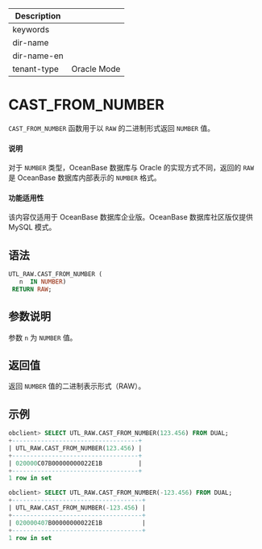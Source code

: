 | Description   |                 |
|---------------|-----------------|
| keywords      |                 |
| dir-name      |                 |
| dir-name-en   |                 |
| tenant-type   | Oracle Mode     |

# CAST_FROM_NUMBER

`CAST_FROM_NUMBER` 函数用于以 `RAW` 的二进制形式返回 `NUMBER` 值。


  <main id="notice" type='explain'>
    <h4>说明</h4>
    <p>对于 <code>NUMBER</code> 类型，OceanBase 数据库与 Oracle 的实现方式不同，返回的 <code>RAW</code> 是 OceanBase 数据库内部表示的 <code>NUMBER</code> 格式。</p>
  </main>

<main id="notice" >
  <h4>功能适用性</h4>
  <p>该内容仅适用于 OceanBase 数据库企业版。OceanBase 数据库社区版仅提供 MySQL 模式。</p>
</main>

## 语法

```sql
UTL_RAW.CAST_FROM_NUMBER (
   n  IN NUMBER)
 RETURN RAW;
```

## 参数说明

参数 `n` 为 `NUMBER` 值。

## 返回值

返回 `NUMBER` 值的二进制表示形式（RAW）。

## 示例

```sql
obclient> SELECT UTL_RAW.CAST_FROM_NUMBER(123.456) FROM DUAL;
+-----------------------------------+
| UTL_RAW.CAST_FROM_NUMBER(123.456) |
+-----------------------------------+
| 020000C07B00000000022E1B          |
+-----------------------------------+
1 row in set 

obclient> SELECT UTL_RAW.CAST_FROM_NUMBER(-123.456) FROM DUAL;
+------------------------------------+
| UTL_RAW.CAST_FROM_NUMBER(-123.456) |
+------------------------------------+
| 020000407B00000000022E1B           |
+------------------------------------+
1 row in set 
```